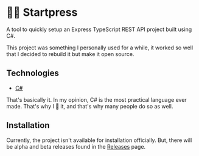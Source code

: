 # 🏃‍♂️ Startpress
A tool to quickly setup an Express TypeScript REST API project built using C#.

This project was something I personally used for a while, it worked so well that I decided to rebuild it but make it open source.

## Technologies
- [C#](https://learn.microsoft.com/en-us/dotnet/csharp/)

That's basically it. In my opinion, C# is the most practical language ever made. That's why I 💖 it, and that's why many people do so as well. 

## Installation
Currently, the project isn't available for installation officially. But, there will be alpha and beta releases found in the [Releases](//github.com/atomisadev/startpress/releases) page.
